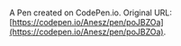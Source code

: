 # 

A Pen created on CodePen.io. Original URL: [https://codepen.io/Anesz/pen/poJBZOa](https://codepen.io/Anesz/pen/poJBZOa).


